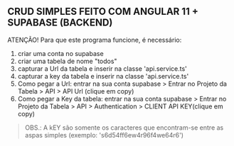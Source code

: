 ## CRUD SIMPLES FEITO COM ANGULAR 11 + SUPABASE (BACKEND)
ATENÇÃO! Para que este programa funcione, é necessário:
1. criar uma conta no supabase
2. criar uma tabela de nome "todos"
3. capturar a Url da tabela e inserir na classe 'api.service.ts'
4. capturar a key da tabela e inserir na classe 'api.service.ts'
5. Como pegar a Url: entrar na sua conta supabase > Entrar no Projeto da Tabela > API > API Url (clique em copy)
6. Como pegar a Key da tabela: entrar na sua conta supabase > Entrar no Projeto da Tabela > API > Authentication > CLIENT API KEY(clique em copy)<br>
>OBS.: A kEY são somente os caracteres que encontram-se entre as aspas simples (exemplo: 's6d54ff6ew4r96f4we64r6')
